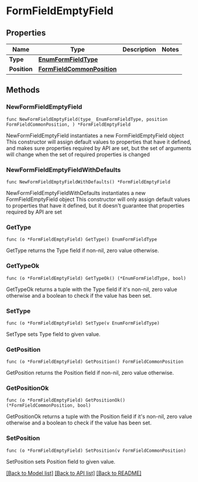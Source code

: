 # FormFieldEmptyField

## Properties

Name | Type | Description | Notes
------------ | ------------- | ------------- | -------------
**Type** | [**EnumFormFieldType**](EnumFormFieldType.md) |  | 
**Position** | [**FormFieldCommonPosition**](FormFieldCommonPosition.md) |  | 

## Methods

### NewFormFieldEmptyField

`func NewFormFieldEmptyField(type_ EnumFormFieldType, position FormFieldCommonPosition, ) *FormFieldEmptyField`

NewFormFieldEmptyField instantiates a new FormFieldEmptyField object
This constructor will assign default values to properties that have it defined,
and makes sure properties required by API are set, but the set of arguments
will change when the set of required properties is changed

### NewFormFieldEmptyFieldWithDefaults

`func NewFormFieldEmptyFieldWithDefaults() *FormFieldEmptyField`

NewFormFieldEmptyFieldWithDefaults instantiates a new FormFieldEmptyField object
This constructor will only assign default values to properties that have it defined,
but it doesn't guarantee that properties required by API are set

### GetType

`func (o *FormFieldEmptyField) GetType() EnumFormFieldType`

GetType returns the Type field if non-nil, zero value otherwise.

### GetTypeOk

`func (o *FormFieldEmptyField) GetTypeOk() (*EnumFormFieldType, bool)`

GetTypeOk returns a tuple with the Type field if it's non-nil, zero value otherwise
and a boolean to check if the value has been set.

### SetType

`func (o *FormFieldEmptyField) SetType(v EnumFormFieldType)`

SetType sets Type field to given value.


### GetPosition

`func (o *FormFieldEmptyField) GetPosition() FormFieldCommonPosition`

GetPosition returns the Position field if non-nil, zero value otherwise.

### GetPositionOk

`func (o *FormFieldEmptyField) GetPositionOk() (*FormFieldCommonPosition, bool)`

GetPositionOk returns a tuple with the Position field if it's non-nil, zero value otherwise
and a boolean to check if the value has been set.

### SetPosition

`func (o *FormFieldEmptyField) SetPosition(v FormFieldCommonPosition)`

SetPosition sets Position field to given value.



[[Back to Model list]](../README.md#documentation-for-models) [[Back to API list]](../README.md#documentation-for-api-endpoints) [[Back to README]](../README.md)


